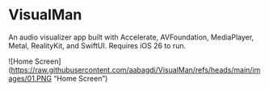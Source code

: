 # VisualMan
An audio visualizer app built with Accelerate, AVFoundation, MediaPlayer, Metal, RealityKit, and SwiftUI. Requires iOS 26 to run.

![Home Screen](https://raw.githubusercontent.com/aabagdi/VisualMan/refs/heads/main/images/01.PNG “Home Screen”)